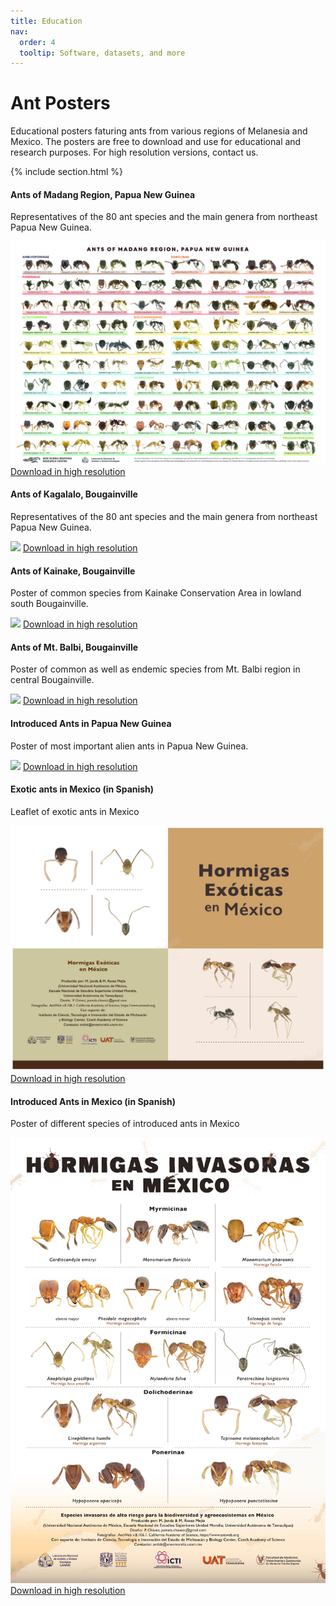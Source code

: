 ```yaml
---
title: Education
nav:
  order: 4
  tooltip: Software, datasets, and more
---
```


<h1>Ant Posters</h1>  

Educational posters faturing ants from various regions of Melanesia and Mexico. The posters are free to download and use for educational and research purposes. For high resolution versions, contact us.


{% include section.html %}


<article>
  <div>
    <h4>Ants of Madang Region, Papua New Guinea</h4>
  <p>Representatives of the 80 ant species and the main genera from northeast Papua New Guinea.</p>
  <img class="poster" src="../images/Ants_Madang_s.jpg">  
  <a href="../images/Ants_Madang_final_reduced_s1 (1).pdf" target="_blank" rel="noopener noreferrer" >Download in high resolution</a>
  </div>
   <div>
    <h4>Ants of Kagalalo, Bougainville</h4>
  <p>Representatives of the 80 ant species and the main genera from northeast Papua New Guinea.</p>
 <img class="poster" src="../images/Ants_Of_BG_Kagalalo (1).jpg">
 <a href="../images/Ants_Of_BG_Kagalalo.pdf" target="_blank" rel="noopener noreferrer">Download in high resolution</a>
  </div>
   <div>
    <h4>Ants of Kainake, Bougainville</h4>
  <p>Poster of common species from Kainake Conservation Area in lowland south Bougainville.</p>
<img class="poster" src="../images/Ants_Of_BG_Kainake (1).jpg">
<a href="../images/Ants_Of_BG_Kainake.pdf" target="_blank" rel="noopener noreferrer">Download in high resolution</a>
  </div>
   <div>
   <h4>Ants of Mt. Balbi, Bougainville</h4>
  <p>Poster of common as well as endemic species from Mt. Balbi region in central Bougainville. </p>
 <img class="poster" src="../images/Ants_Of_BG_Mt.Balbi (1).jpg">
 <a href="../images/Ants_Of_BG_Mt.Balbi.pdf" target="_blank" rel="noopener noreferrer">Download in high resolution</a>
  </div>
   <div>
<h4>Introduced Ants in Papua New Guinea</h4>  
<p>Poster of most important alien ants in Papua New Guinea. </p>
  <img class="poster" src="../images/introduced_ants_NG (2).jpg">
  <a href="../images/EX_1012_Poster.pdf" target="_blank" rel="noopener noreferrer">Download in high resolution</a>
  </div>  

  <div>
<h4>Exotic ants in Mexico (in Spanish)</h4>  
<p>Leaflet of exotic ants in Mexico </p>
  <img class="poster" src="../images/leaflet_hormigas_exoticas_mx.jpg">
  <a href="../images/leaflet_hormigas_exoticas_MX_full.pdf" target="_blank" rel="noopener noreferrer">Download in high resolution</a>
  </div>  

  <div>
<h4>Introduced Ants in Mexico (in Spanish)</h4>  
<p>Poster of different species of introduced ants in Mexico </p>
  <img class="poster" src="../images/poster_hormigas_invasoras_mx.jpg">
  <a href="../images/poster_hormigas_invasoras_MX_A2.pdf" target="_blank" rel="noopener noreferrer">Download in high resolution</a>
  </div>  
  
</article>

<script defer src="../_scripts/modal.js"></script>
<div class="main-modal"></div>
